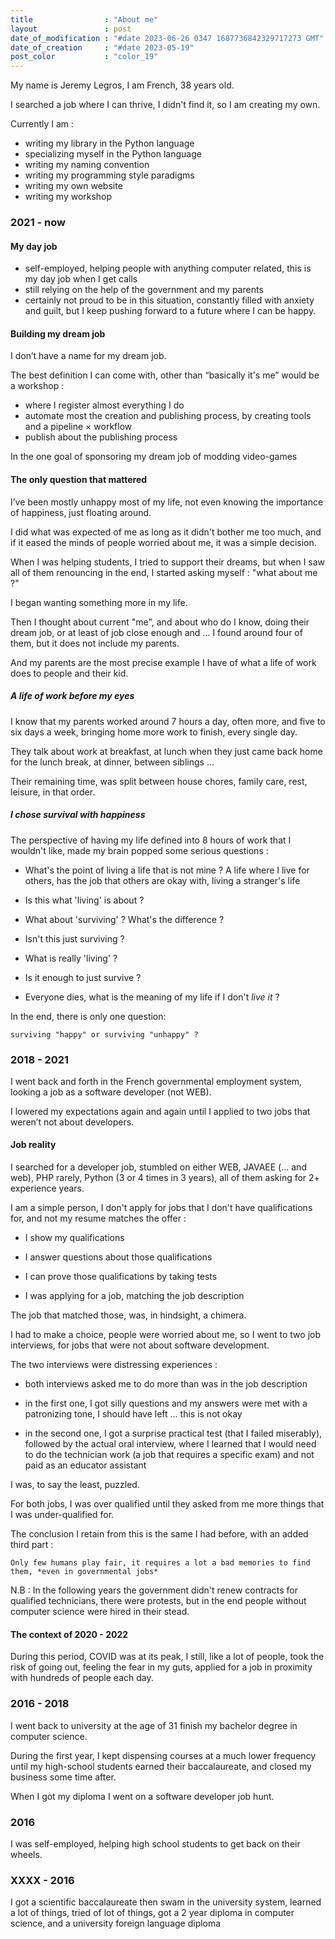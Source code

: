 ```yaml
---
title                : "About me"
layout               : post
date_of_modification : "#date 2023-06-26 0347 1687736842329717273 GMT"
date_of_creation     : "#date 2023-05-19"
post_color           : "color_19"
---
```


My name is Jeremy Legros, I am French, 38 years old.

I searched a job where I can thrive, I didn't find it, so I am creating my own.

Currently I am :

- writing my library in the Python language
- specializing myself in the Python language
- writing my naming convention
- writing my programming style paradigms
- writing my own website
- writing my workshop

### 2021 - now

#### My day job

- self-employed, helping people with anything computer related, this is my day job when I get calls
- still relying on the help of the government and my parents
- certainly not proud to be in this situation, constantly filled with anxiety and guilt, but I keep pushing forward to a future where I can be happy.


#### Building my dream job

I don’t have a name for my dream job.

The best definition I can come with, other than “basically it's me” would be a workshop :

- where I register almost everything I do
- automate most the creation and publishing process, by creating tools and a pipeline × workflow
- publish about the publishing process

In the one goal of sponsoring my dream job of modding video-games

#### The only question that mattered

I’ve been mostly unhappy most of my life, not even knowing the importance of happiness, just floating around.

I did what was expected of me as long as it didn't bother me too much, and if it eased the minds of people worried about me, it was a simple decision.

When I was helping students, I tried to support their dreams, but when I saw all of them renouncing in the end, I started asking myself : "what about me ?"

I began wanting something more in my life.

Then I thought about current "me", and about who do I know, doing their dream job, or at least of job close enough and ... I found around four of them, but it does not include my parents.

And my parents are the most precise example I have of what a life of work does to people and their kid.

##### A life of work before my eyes

I know that my parents worked around 7 hours a day, often more, and five to six days a week, bringing home more work to finish, every single day.

They talk about work at breakfast, at lunch when they just came back home for the lunch break, at dinner, between siblings ...

Their remaining time, was split between house chores, family care, rest, leisure, in that order.

##### I chose survival with happiness

The perspective of having my life defined into 8 hours of work that I wouldn't like, made my brain popped some serious questions :

- What's the point of living a life that is not mine ? A life where I live for others, has the job that others are okay with, living a stranger's life

- Is this what 'living' is about ?

- What about 'surviving' ? What's the difference ?

- Isn't this just surviving ?

- What is really 'living' ?

- Is it enough to just survive ?

- Everyone dies, what is the meaning of my life if I don't *live it* ?

In the end, there is only one question:

    surviving "happy" or surviving "unhappy" ?


### 2018 - 2021

I went back and forth in the French governmental employment system, looking a job as a software developer (not WEB).

I lowered my expectations again and again until I applied to two jobs that weren’t not about developers.


#### Job reality

I searched for a developer job, stumbled on either WEB, JAVAEE (... and web), PHP rarely, Python (3 or 4 times in 3 years), all of them asking for 2+ experience years.

I am a simple person, I don't apply for jobs that I don't have qualifications for, and not my resume matches the offer :

 - I show my qualifications

 - I answer questions about those qualifications

 - I can prove those qualifications by taking tests

 - I was applying for a job, matching the job description

The job that matched those, was, in hindsight, a chimera.

I had to make a choice, people were worried about me, so I went to two job interviews, for jobs that were not about software development.

The two interviews were distressing experiences :

- both interviews asked me to do more than was in the job description

- in the first one, I got silly questions and my answers were met with a patronizing tone, I should have left ... this is not okay

- in the second one, I got a surprise practical test (that I failed miserably), followed by the actual oral interview, where I learned that I would need to do the technician work (a job that requires a specific exam) and not paid as an educator assistant

I was, to say the least, puzzled.

For both jobs, I was over qualified until they asked from me more things that I was under-qualified for.

The conclusion I retain from this is the same I had before, with an added third part :

    Only few humans play fair, it requires a lot a bad memories to find them, *even in governmental jobs*

N.B : In the following years the government didn't renew contracts for qualified technicians, there were protests, but in the end people without computer science were hired in their stead.

#### The context of 2020 - 2022

During this period, COVID was at its peak, I still, like a lot of people, took the risk of going out, feeling the fear in my guts, applied for a job in proximity with hundreds of people each day.

### 2016 - 2018

I went back to university at the age of 31 finish my bachelor degree in computer science.

During the first year, I kept dispensing courses at a much lower frequency until my high-school students earned their baccalaureate, and closed my business some time after.

When I got my diploma I went on a software developer job hunt.

### 2016

I was self-employed, helping high school students to get back on their wheels.

### XXXX - 2016

I got a scientific baccalaureate then swam in the university system, learned a lot of things, tried of lot of things, got a 2 year diploma in computer science, and a university foreign language diploma



